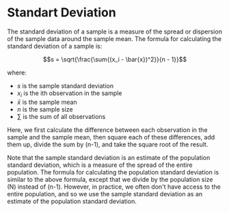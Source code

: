 # Standart Deviation

The standard deviation of a sample is a measure of the spread or dispersion of the sample data around the sample mean. The formula for calculating the standard deviation of a sample is:

$$s = \sqrt{\frac{\sum{(x_i - \bar{x})^2}}{n - 1}}$$

where:

- $s$ is the sample standard deviation
- $x_i$ is the ith observation in the sample
- $\bar{x}$ is the sample mean
- $n$ is the sample size
- $\sum$ is the sum of all observations

Here, we first calculate the difference between each observation in the sample and the sample mean, then square each of these differences, add them up, divide the sum by (n-1), and take the square root of the result.

Note that the sample standard deviation is an estimate of the population standard deviation, which is a measure of the spread of the entire population. The formula for calculating the population standard deviation is similar to the above formula, except that we divide by the population size (N) instead of (n-1). However, in practice, we often don't have access to the entire population, and so we use the sample standard deviation as an estimate of the population standard deviation.
